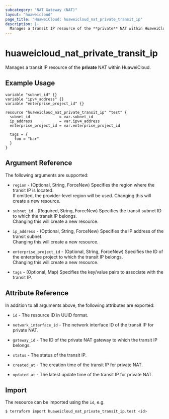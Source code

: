 ```yaml
---
subcategory: "NAT Gateway (NAT)"
layout: "huaweicloud"
page_title: "HuaweiCloud: huaweicloud_nat_private_transit_ip"
description: |-
  Manages a transit IP resource of the **private** NAT within HuaweiCloud.
---
```


# huaweicloud_nat_private_transit_ip

Manages a transit IP resource of the **private** NAT within HuaweiCloud.

## Example Usage

```hcl
variable "subnet_id" {}
variable "ipv4_address" {}
variable "enterprise_project_id" {}

resource "huaweicloud_nat_private_transit_ip" "test" {
  subnet_id             = var.subnet_id
  ip_address            = var.ipv4_address
  enterprise_project_id = var.enterprise_project_id

  tags = {
    foo = "bar"
  }
}
```

## Argument Reference

The following arguments are supported:

* `region` - (Optional, String, ForceNew) Specifies the region where the transit IP is located.  
  If omitted, the provider-level region will be used. Changing this will create a new resource.

* `subnet_id` - (Required, String, ForceNew) Specifies the transit subnet ID to which the transit IP belongs.  
  Changing this will create a new resource.

* `ip_address` - (Optional, String, ForceNew) Specifies the IP address of the transit subnet.  
  Changing this will create a new resource.

* `enterprise_project_id` - (Optional, String, ForceNew) Specifies the ID of the enterprise project to which the transit
  IP belongs.  
  Changing this will create a new resource.

* `tags` - (Optional, Map) Specifies the key/value pairs to associate with the transit IP.

## Attribute Reference

In addition to all arguments above, the following attributes are exported:

* `id` - The resource ID in UUID format.

* `network_interface_id` - The network interface ID of the transit IP for private NAT.

* `gateway_id` - The ID of the private NAT gateway to which the transit IP belongs.

* `status` - The status of the transit IP.

* `created_at` - The creation time of the transit IP for private NAT.

* `updated_at` - The latest update time of the transit IP for private NAT.

## Import

The resource can be imported using the `id`, e.g.

```bash
$ terraform import huaweicloud_nat_private_transit_ip.test <id>
```
